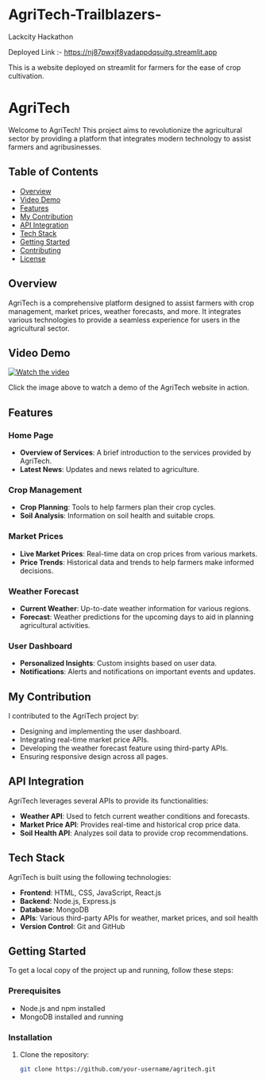 # AgriTech-Trailblazers-
Lackcity Hackathon


Deployed Link :- https://nj87pwxjf8yadappdqsuitg.streamlit.app

This is a website deployed on streamlit for farmers for the ease of crop cultivation. 
# AgriTech

Welcome to AgriTech! This project aims to revolutionize the agricultural sector by providing a platform that integrates modern technology to assist farmers and agribusinesses.

## Table of Contents
- [Overview](#overview)
- [Video Demo](#video-demo)
- [Features](#features)
- [My Contribution](#my-contribution)
- [API Integration](#api-integration)
- [Tech Stack](#tech-stack)
- [Getting Started](#getting-started)
- [Contributing](#contributing)
- [License](#license)

## Overview

AgriTech is a comprehensive platform designed to assist farmers with crop management, market prices, weather forecasts, and more. It integrates various technologies to provide a seamless experience for users in the agricultural sector.

## Video Demo

[![Watch the video](https://img.youtube.com/vi/your-video-id/hqdefault.jpg)](https://www.youtube.com/watch?v=your-video-id)

Click the image above to watch a demo of the AgriTech website in action.

## Features

### Home Page
- **Overview of Services**: A brief introduction to the services provided by AgriTech.
- **Latest News**: Updates and news related to agriculture.

### Crop Management
- **Crop Planning**: Tools to help farmers plan their crop cycles.
- **Soil Analysis**: Information on soil health and suitable crops.

### Market Prices
- **Live Market Prices**: Real-time data on crop prices from various markets.
- **Price Trends**: Historical data and trends to help farmers make informed decisions.

### Weather Forecast
- **Current Weather**: Up-to-date weather information for various regions.
- **Forecast**: Weather predictions for the upcoming days to aid in planning agricultural activities.

### User Dashboard
- **Personalized Insights**: Custom insights based on user data.
- **Notifications**: Alerts and notifications on important events and updates.

## My Contribution

I contributed to the AgriTech project by:
- Designing and implementing the user dashboard.
- Integrating real-time market price APIs.
- Developing the weather forecast feature using third-party APIs.
- Ensuring responsive design across all pages.

## API Integration

AgriTech leverages several APIs to provide its functionalities:
- **Weather API**: Used to fetch current weather conditions and forecasts.
- **Market Price API**: Provides real-time and historical crop price data.
- **Soil Health API**: Analyzes soil data to provide crop recommendations.

## Tech Stack

AgriTech is built using the following technologies:
- **Frontend**: HTML, CSS, JavaScript, React.js
- **Backend**: Node.js, Express.js
- **Database**: MongoDB
- **APIs**: Various third-party APIs for weather, market prices, and soil health
- **Version Control**: Git and GitHub

## Getting Started

To get a local copy of the project up and running, follow these steps:

### Prerequisites
- Node.js and npm installed
- MongoDB installed and running

### Installation
1. Clone the repository:
   ```bash
   git clone https://github.com/your-username/agritech.git
